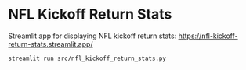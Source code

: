 # NFL Kickoff Return Stats

Streamlit app for displaying NFL kickoff return stats: https://nfl-kickoff-return-stats.streamlit.app/

```
streamlit run src/nfl_kickoff_return_stats.py
```
